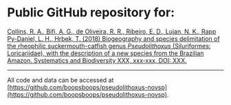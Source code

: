 # Public GitHub repository for: 

[Collins, R. A., Bifi, A. G., de Oliveira, R. R., Ribeiro, E. D., Lujan, N. K., Rapp Py-Daniel, L. H., Hrbek, T. (2018) Biogeography and species delimitation of the rheophilic suckermouth-catfish genus _Pseudolithoxus_ (Siluriformes: Loricariidae), with the description of a new species from the Brazilian Amazon. Systematics and Biodiversity XXX, xxx-xxx, DOI: XXX.](http://dx.doi/XXX)

---

All code and data can be accessed at [https://github.com/boopsboops/pseudolithoxus-novsp](https://github.com/boopsboops/pseudolithoxus-novsp).